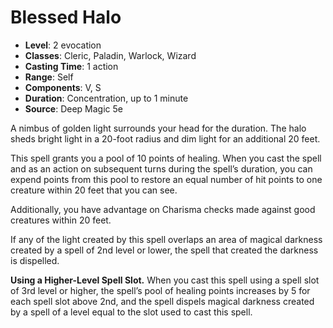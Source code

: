 # Blessed Halo

- **Level**: 2 evocation
- **Classes**: Cleric, Paladin, Warlock, Wizard
- **Casting Time**: 1 action
- **Range**: Self
- **Components**: V, S
- **Duration**: Concentration, up to 1 minute
- **Source**: Deep Magic 5e

A nimbus of golden light surrounds your head for the duration. The halo sheds bright light in a 20-foot radius and dim light for an additional 20 feet.

This spell grants you a pool of 10 points of healing. When you cast the spell and as an action on subsequent turns during the spell’s duration, you can expend points from this pool to restore an equal number of hit points to one creature within 20 feet that you can see.

Additionally, you have advantage on Charisma checks made against good creatures within 20 feet.

If any of the light created by this spell overlaps an area of magical darkness created by a spell of 2nd level or lower, the spell that created the darkness is dispelled.

**Using a Higher-Level Spell Slot.** When you cast this spell using a spell slot of 3rd level or higher, the spell’s pool of healing points increases by 5 for each spell slot above 2nd, and the spell dispels magical darkness created by a spell of a level equal to the slot used to cast this spell.
